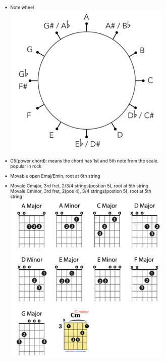 - Note wheel <br/>
  ![alt text](../BookNotes/images/NoteWheel.png)

- C5(power chord): means the chord has 1st and 5th note from the scale. popular in rock

- Movable open Emaj/Emin, root at 6th string <br/>
- Movale Cmajor, 3rd fret, 2/3/4 strings(postion 5), root at 5th string
  Movale Cminor, 3rd fret, 2(pos 4), 3/4 strings(postion 5), root at 5th string
  ![alt text](..//BookNotes/images/open_chords.png)

